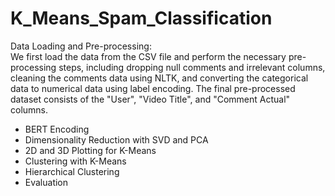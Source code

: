 # K_Means_Spam_Classification</br>
Data Loading and Pre-processing:</br>
We first load the data from the CSV file and perform the necessary pre-processing steps, including dropping null comments and irrelevant columns, cleaning the comments data using NLTK, and converting the categorical data to numerical data using label encoding. The final pre-processed dataset consists of the "User", "Video Title", and "Comment Actual" columns.
</br>
- BERT Encoding</br>
- Dimensionality Reduction with SVD and PCA</br>
- 2D and 3D Plotting for K-Means</br>
- Clustering with K-Means</br>
- Hierarchical Clustering</br>
- Evaluation</br>
